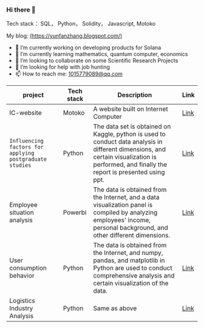 ### Hi there 👋

Tech stack： SQL， Python， Solidity， Javascript, Motoko

My blog: [(https://yunfanzhang.blogspot.com/)](https://yunfanzhang.blogspot.com/)

- 🔭 I’m currently working on developing products for Solana
- 🌱 I’m currently learning mathematics, quantum computer, economics
- 👯 I’m looking to collaborate on some Scientific Research Projects
- 🤔 I’m looking for help with job hunting
- 📫 How to reach me: 1015779089@qq.com


| project | Tech stack | Description | Link |
| --- | --- | --- | --- |
| IC-website | Motoko | A website built on Internet Computer | [Link](https://github.com/a-god-of-death/IC-website.git) |
| `Influencing factors for applying postgraduate studies` | Python | The data set is obtained on Kaggle, python is used to conduct data analysis in different dimensions, and certain visualization is performed, and finally the report is presented using ppt. | [Link](https://github.com/a-god-of-death/if_phone_can-t_see/blob/main/jupyterlab%E5%88%86%E6%9E%90%E8%BF%87%E7%A8%8B.ipynb) |
| Employee situation analysis | Powerbi | The data is obtained from the Internet, and a data visualization panel is compiled by analyzing employees' income, personal background, and other different dimensions. | [Link](https://github.com/a-god-of-death/if_phone_can-t_see/blob/main/powerbi%20hr.pdf)
| User consumption behavior | Python | The data is obtained from the Internet, and numpy, pandas, and matplotlib in Python are used to conduct comprehensive analysis and certain visualization of the data. | [Link](https://github.com/a-god-of-death/i_don-t_know/blob/master/User%20consumption%20behavior/cd_userinfo.ipynb) |
| Logistics Industry Analysis | Python | Same as above | [Link](https://github.com/a-god-of-death/i_don-t_know/blob/master/Logistics/Logistics%20Industry%20Analysis.ipynb) |

